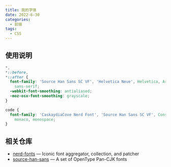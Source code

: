 ```yaml
---
title: 我的字体
date: 2022-6-30
categories:
  - 前端
tags:
  - CSS
---
```


## 使用说明

```css
*,
*::before,
*::after {
  font-family: 'Source Han Sans SC VF', 'Helvetica Neue', Helvetica, Arial,
    sans-serif;
  -webkit-font-smoothing: antialiased;
  -moz-osx-font-smoothing: grayscale;
}

code {
  font-family: 'CaskaydiaCove Nerd Font', 'Source Han Sans SC VF', Consolas,
    monaco, monospace;
}
```

## 相关仓库

- [nerd-fonts](https://github.com/ryanoasis/nerd-fonts) — Iconic font aggregator, collection, and patcher
- [source-han-sans](https://github.com/adobe-fonts/source-han-sans) — A set of OpenType Pan-CJK fonts
